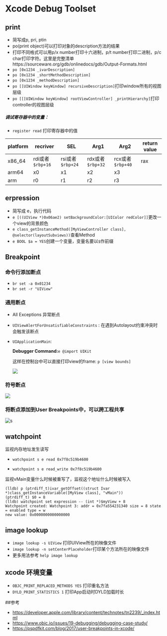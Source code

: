 
# Xcode Debug Toolset
## print
* 简写成p, pri, ptin
* po(print object)可以打印对象的description方法的结果
* 打印不同格式可以用p/x number打印十六进制，p/t number打印二进制，p/c char打印字符。这里是完整清单https://sourceware.org/gdb/onlinedocs/gdb/Output-Formats.html
* `po [0x1234 _ivarDescription]`
* `po [0x1234 _shortMethodDescription]`
* `po [0x1234 _methodDescription]`
* `po [[UIWindow keyWindow] recursiveDescription]`打印window所有的视图层级
* `po [[[UIWindow keyWindow] rootViewController] _printHierarchy]`打印controller的视图层级


##### 调试寄存器中的变量：
* `register read` 打印寄存器中的值

|platform|recriver|SEL|Arg1|Arg2|return value|
|---|---|---|---|---|---|
|x86_64|rdi或者`$rbp+16`|rsi或者`$rbp+24`|rdx或者`$rbp+32`|rcx或者`$rbp+40`|rax|
|arm64|x0|x1|x2|x3|
|arm|r0|r1|r2|r3|



## erpression
* 简写成 e，执行代码
* `e [((UIView *)0x06ae2) setBackgroundColor:[UIColor redColor]]`更改一个view的背景颜色
* `e class_getInstanceMethod([MyViewController class], @selector(layoutSubviews))`查看Method
* `e BOOL $a = YES`创建一个变量，变量名要以`$`作前缀

## Breakpoint
### 命令行添加断点
* `br set -a 0x01234`
* `br set -r "UIView"`

### 通用断点
* All Exceptions 异常断点
* `UIViewAlertForUnsatisfiableConstraints` :
  在遇到Autolayout约束冲突时会触发该断点
  
* `UIApplicationMain`:

  **Debugger Command:**`e @import UIKit`
  
  这样在控制台中可以直接打印view的frame:
  `p [view bounds]`
  
	![](http://chuantu.biz/t5/143/1500545154x1730513932.png)

### 符号断点
 ![](http://chuantu.biz/t5/143/1500545827x1730513932.png)

### 将断点添加到User Breakpoints中，可以跨工程共享

 ![s](https://pspdfkit.com/images/blog/2017/user-breakpoints-in-xcode/move-to-user@2x-d63238f8.png)
 
## watchpoint
  监视内存地址发生读写

* `watchpoint s e read 0x7f8c519b4600`

* `watchpoint s e read_write 0x7f8c519b4600`

监视vMain变量什么时候被重写了，监视这个地址什么时候被写入

```
(lldb) p (ptrdiff_t)ivar_getOffset((struct Ivar *)class_getInstanceVariable([MyView class], "vMain"))
(ptrdiff_t) $0 = 8
(lldb) watchpoint set expression -- (int *)$myView + 8
Watchpoint created: Watchpoint 3: addr = 0x7fa554231340 size = 8 state = enabled type = w
new value: 0x0000000000000000
```
## image lookup
* `image lookup -s UIView` 打印UIView所在的映像文件
* `image lookup -n setCenterPlaceholder`打印某个方法所在的映像文件
* 更多用法参考 `help image lookup`


## xcode 环境变量
* `OBJC_PRINT_REPLACED_METHODS YES` 打印重名方法
* `DYLD_PRINT_STATISTICS 1` 打印App启动时DYLD加载时长


##参考
* https://developer.apple.com/library/content/technotes/tn2239/_index.html
* https://www.objc.io/issues/19-debugging/debugging-case-study/
* https://pspdfkit.com/blog/2017/user-breakpoints-in-xcode/